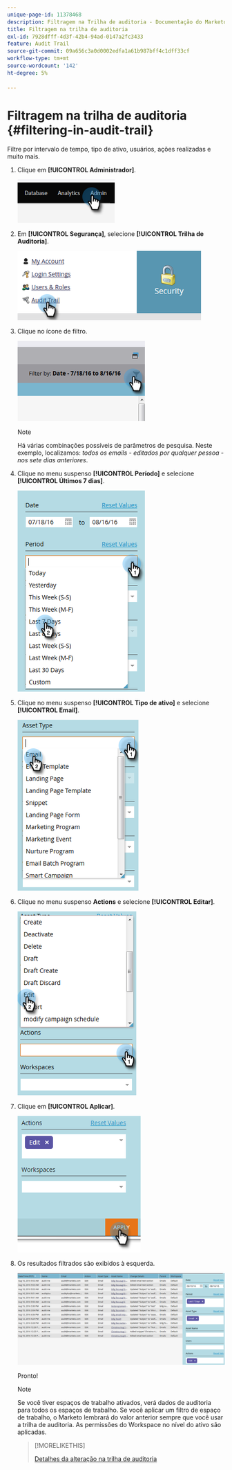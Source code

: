```yaml
---
unique-page-id: 11378468
description: Filtragem na Trilha de auditoria - Documentação do Marketo - Documentação do produto
title: Filtragem na trilha de auditoria
exl-id: 7928dfff-4d3f-42b4-94ad-0147a2fc3433
feature: Audit Trail
source-git-commit: 09a656c3a0d0002edfa1a61b987bff4c1dff33cf
workflow-type: tm+mt
source-wordcount: '142'
ht-degree: 5%

---
```


# Filtragem na trilha de auditoria {#filtering-in-audit-trail}

Filtre por intervalo de tempo, tipo de ativo, usuários, ações realizadas e muito mais.

1. Clique em **[!UICONTROL Administrador]**.

   ![](assets/filtering-in-audit-trail-1.png)

1. Em **[!UICONTROL Segurança]**, selecione **[!UICONTROL Trilha de Auditoria]**.

   ![](assets/filtering-in-audit-trail-2.png)

1. Clique no ícone de filtro.

   ![](assets/filtering-in-audit-trail-3.png)

   >[!NOTE]
   >
   >Há várias combinações possíveis de parâmetros de pesquisa. Neste exemplo, localizamos: _todos os emails - editados por qualquer pessoa - nos sete dias anteriores_.

1. Clique no menu suspenso **[!UICONTROL Período]** e selecione **[!UICONTROL Últimos 7 dias]**.

   ![](assets/filtering-in-audit-trail-4.png)

1. Clique no menu suspenso **[!UICONTROL Tipo de ativo]** e selecione **[!UICONTROL Email]**.

   ![](assets/filtering-in-audit-trail-5.png)

1. Clique no menu suspenso **Actions** e selecione **[!UICONTROL Editar]**.

   ![](assets/filtering-in-audit-trail-6.png)

1. Clique em **[!UICONTROL Aplicar]**.

   ![](assets/filtering-in-audit-trail-7.png)

1. Os resultados filtrados são exibidos à esquerda.

   ![](assets/filtering-in-audit-trail-8.png)

   Pronto!

   >[!NOTE]
   >
   >Se você tiver espaços de trabalho ativados, verá dados de auditoria para todos os espaços de trabalho. Se você aplicar um filtro de espaço de trabalho, o Marketo lembrará do valor anterior sempre que você usar a trilha de auditoria. As permissões do Workspace no nível do ativo são aplicadas.

   >[!MORELIKETHIS]
   >
   >[Detalhes da alteração na trilha de auditoria](/help/marketo/product-docs/administration/audit-trail/change-details-in-audit-trail.md)
